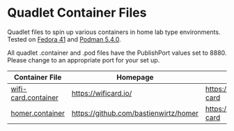 # Quadlet Container Files

Quadlet files to spin up various containers in home lab type environments. Tested on [Fedora 41](https://getfedora.org) and [Podman 5.4.0](https://podman.io).

All quadlet .container and .pod files have the PublishPort values set to 8880. Please change to an appropriate port for your set up.

| Container File | Homepage | Container Repository | rootful/rootless |
|---|---|---|---|
| [wifi-card.container](https://github.com/str8edgedave/config_files/blob/main/containers/wifi-card.container) | https://wificard.io/ | https://hub.docker.com/r/bndw/wifi-card | rootless |
| [homer.container](https://github.com/str8edgedave/config_files/blob/main/containers/homer.container) | https://github.com/bastienwirtz/homer | https://hub.docker.com/r/bndw/wifi-card | rootless |
